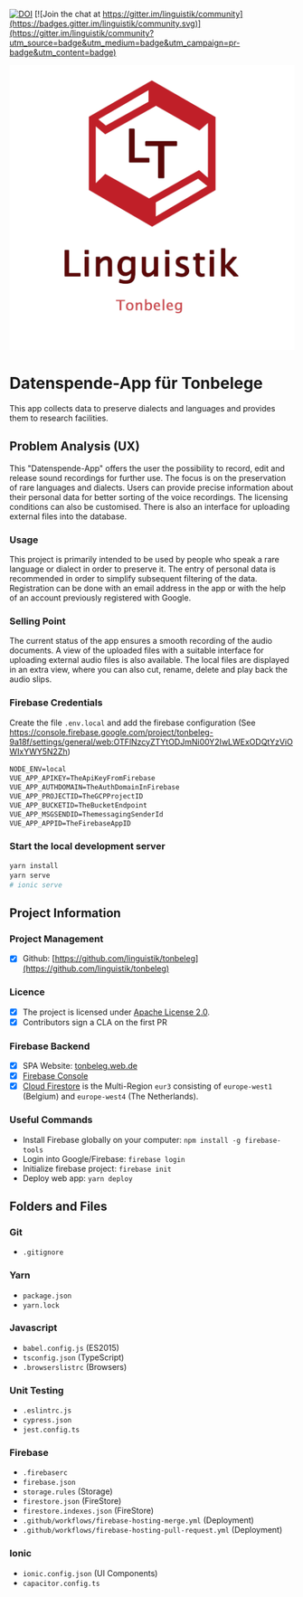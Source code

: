 [![DOI](https://zenodo.org/badge/DOI/10.5281/zenodo.6365096.svg)](https://doi.org/10.5281/zenodo.6365096)
[![Join the chat at https://gitter.im/linguistik/community](https://badges.gitter.im/linguistik/community.svg)](https://gitter.im/linguistik/community?utm_source=badge&utm_medium=badge&utm_campaign=pr-badge&utm_content=badge)


![logo](https://github.com/linguistik/tonbeleg/blob/main/public/img/icons/android-chrome-512x512.png)


# Datenspende-App für Tonbelege
This app collects data to preserve dialects and languages and provides them to research facilities.
## Problem Analysis (UX)
This "Datenspende-App" offers the user the possibility to record, edit and release sound recordings for further use. The focus is on the preservation of rare languages and dialects. Users can provide precise information about their personal data for better sorting of the voice recordings. The licensing conditions can also be customised. There is also an interface for uploading external files into the database.

### Usage
This project is primarily intended to be used by people who speak a rare language or dialect in order to preserve it. The entry of personal data is recommended in order to simplify subsequent filtering of the data. Registration can be done with an email address in the app or with the help of an account previously registered with Google. 

### Selling Point
The current status of the app ensures a smooth recording of the audio documents. A view of the uploaded files with a suitable interface for uploading external audio files is also available. The local files are displayed in an extra view, where you can also cut, rename, delete and play back the audio slips.



### Firebase Credentials
Create the file `.env.local` and add the firebase configuration 
(See https://console.firebase.google.com/project/tonbeleg-9a18f/settings/general/web:OTFlNzcyZTYtODJmNi00Y2IwLWExODQtYzViOWIxYWY5N2Zh)

```
NODE_ENV=local
VUE_APP_APIKEY=TheApiKeyFromFirebase
VUE_APP_AUTHDOMAIN=TheAuthDomainInFirebase
VUE_APP_PROJECTID=TheGCPProjectID
VUE_APP_BUCKETID=TheBucketEndpoint
VUE_APP_MSGSENDID=ThemessagingSenderId
VUE_APP_APPID=TheFirebaseAppID
```

### Start the local development server
```sh
yarn install
yarn serve
# ionic serve
```

## Project Information

### Project Management
- [x] Github: [https://github.com/linguistik/tonbeleg](https://github.com/linguistik/tonbeleg)

### Licence
- [x] The project is licensed under [Apache License 2.0](LICENSE).
- [x] Contributors sign a CLA on the first PR

### Firebase Backend
- [x] SPA Website: [tonbeleg.web.de](https://tonbeleg-9a18f.web.app/)
- [x] [Firebase Console](https://console.firebase.google.com/project/tonbeleg-9a18f/)
- [x] [Cloud Firestore](https://console.firebase.google.com/project/tonbeleg-9a18f/firestore) is the Multi-Region `eur3` consisting of `europe-west1` (Belgium) and `europe-west4` (The Netherlands).

### Useful Commands
- Install Firebase globally on your computer: `npm install -g firebase-tools`
- Login into Google/Firebase: `firebase login`
- Initialize firebase project: `firebase init`
- Deploy web app: `yarn deploy`


## Folders and Files

### Git
- `.gitignore`

### Yarn
- `package.json`
- `yarn.lock`

### Javascript
- `babel.config.js` (ES2015)
- `tsconfig.json`  (TypeScript)
- `.browserslistrc` (Browsers)

### Unit Testing
- `.eslintrc.js`
- `cypress.json`
- `jest.config.ts`

### Firebase
- `.firebaserc`
- `firebase.json`
- `storage.rules` (Storage)
- `firestore.json` (FireStore)
- `firestore.indexes.json` (FireStore)
- `.github/workflows/firebase-hosting-merge.yml`  (Deployment)
- `.github/workflows/firebase-hosting-pull-request.yml`  (Deployment)

### Ionic
- `ionic.config.json` (UI Components)
- `capacitor.config.ts` 



